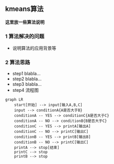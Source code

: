 
## kmeans算法
**这里放一些算法说明**
### 1 算法解决的问题
* 说明算法的应用背景等
### 2 算法思路
* step1 blabla...
* step2 blabla...
* step3 blabla...
* step4 流程图

```mermaid
graph LR
    start[开始] --> input[输入A,B,C]
    input --> conditionA{A是否大于B}
    conditionA -- YES --> conditionC{A是否大于C}
    conditionA -- NO --> conditionB{B是否大于C}
    conditionC -- YES --> printA[输出A]
    conditionC -- NO --> printC[输出C]
    conditionB -- YES --> printB[输出B]
    conditionB -- NO --> printC[输出C]
    printA --> stop[结束]
    printC --> stop
    printB --> stop
```